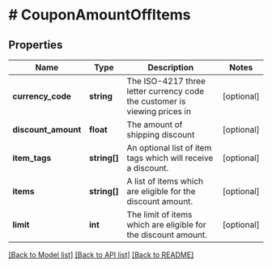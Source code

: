 # # CouponAmountOffItems

## Properties

Name | Type | Description | Notes
------------ | ------------- | ------------- | -------------
**currency_code** | **string** | The ISO-4217 three letter currency code the customer is viewing prices in | [optional]
**discount_amount** | **float** | The amount of shipping discount | [optional]
**item_tags** | **string[]** | An optional list of item tags which will receive a discount. | [optional]
**items** | **string[]** | A list of items which are eligible for the discount amount. | [optional]
**limit** | **int** | The limit of items which are eligible for the discount amount. | [optional]

[[Back to Model list]](../../README.md#models) [[Back to API list]](../../README.md#endpoints) [[Back to README]](../../README.md)
